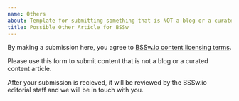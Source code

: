 ```yaml
---
name: Others
about: Template for submitting something that is NOT a blog or a curated content article.
title: Possible Other Article for BSSw
---
```

By making a submission here, you agree to [BSSw.io content licensing terms](https://github.com/betterscientificsoftware/bssw.io/blob/main/TERMS.md).

Please use this form to submit content that is not a blog or a curated content article.

After your submission is recieved, it will be reviewed by the BSSw.io editorial staff and we will be in touch with you.
